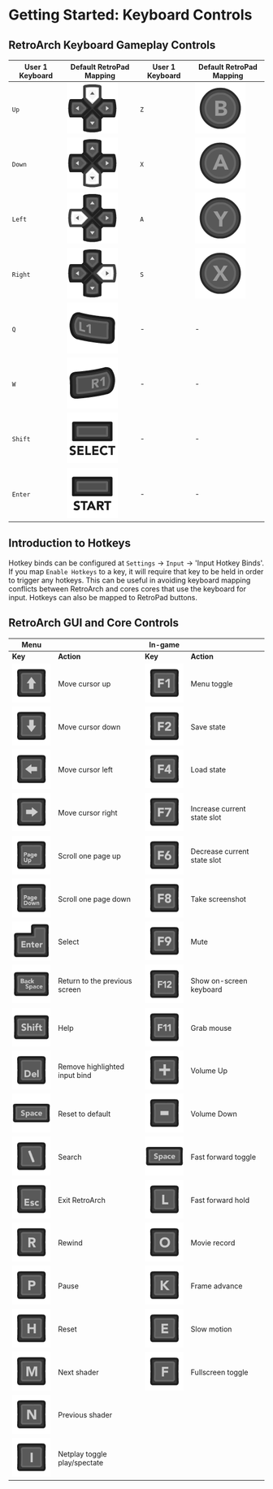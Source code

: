 # Getting Started: Keyboard Controls

## RetroArch Keyboard Gameplay Controls

| User 1 Keyboard | Default RetroPad Mapping  | User 1 Keyboard | Default RetroPad Mapping |
|-----------------|---------------------------|-----------------|--------------------------|
| `Up`    | ![](../image/retropad/retro_dpad_up.png)       | `Z`   | ![](../image/retropad/retro_b.png)       |
| `Down`  | ![](../image/retropad/retro_dpad_down.png)     | `X`   | ![](../image/retropad/retro_a.png)       |
| `Left`  | ![](../image/retropad/retro_dpad_left.png)     | `A`   | ![](../image/retropad/retro_y.png)       | 
| `Right` | ![](../image/retropad/retro_dpad_right.png)    | `S`   | ![](../image/retropad/retro_x.png)       |
| `Q`     | ![](../image/retropad/retro_l1.png)            | - | - |
| `W`     | ![](../image/retropad/retro_r1.png)            | - | - |
| `Shift` | ![](../image/retropad/retro_select.png)        | - | - |
| `Enter` | ![](../image/retropad/retro_start.png)         | - | - |

## Introduction to Hotkeys
Hotkey binds can be configured at `Settings` → `Input` → 'Input Hotkey Binds'. If you map `Enable Hotkeys` to a key, it will require that key to be held in order to trigger any hotkeys. This can be useful in avoiding keyboard mapping conflicts between RetroArch and cores cores that use the keyboard for input. Hotkeys can also be mapped to RetroPad buttons.

## RetroArch GUI and Core Controls

Menu                        ||In-game      ||
------------- | ------------ |------------- | ------------ 
**Key**       | **Action**   |**Key**       |**Action**
![](../image/Button_Pack/Keyboard_&_Mouse/Dark/Keyboard_Black_Arrow_Up.png)    | Move cursor up                  |![](../image/Button_Pack/Keyboard_&_Mouse/Dark/Keyboard_Black_F1.png)    | Menu toggle
![](../image/Button_Pack/Keyboard_&_Mouse/Dark/Keyboard_Black_Arrow_Down.png)  | Move cursor down                |![](../image/Button_Pack/Keyboard_&_Mouse/Dark/Keyboard_Black_F2.png)    | Save state
![](../image/Button_Pack/Keyboard_&_Mouse/Dark/Keyboard_Black_Arrow_Left.png)  | Move cursor left                |![](../image/Button_Pack/Keyboard_&_Mouse/Dark/Keyboard_Black_F4.png)    | Load state
![](../image/Button_Pack/Keyboard_&_Mouse/Dark/Keyboard_Black_Arrow_Right.png) | Move cursor right               |![](../image/Button_Pack/Keyboard_&_Mouse/Dark/Keyboard_Black_F7.png)    | Increase current state slot
![](../image/Button_Pack/Keyboard_&_Mouse/Dark/Keyboard_Black_Page_Up.png)     | Scroll one page up              |![](../image/Button_Pack/Keyboard_&_Mouse/Dark/Keyboard_Black_F6.png)    | Decrease current state slot
![](../image/Button_Pack/Keyboard_&_Mouse/Dark/Keyboard_Black_Page_Down.png)   | Scroll one page down            |![](../image/Button_Pack/Keyboard_&_Mouse/Dark/Keyboard_Black_F8.png)    | Take screenshot
![](../image/Button_Pack/Keyboard_&_Mouse/Dark/Keyboard_Black_Enter.png)       | Select                          |![](../image/Button_Pack/Keyboard_&_Mouse/Dark/Keyboard_Black_F9.png)    | Mute
![](../image/Button_Pack/Keyboard_&_Mouse/Dark/Keyboard_Black_Backspace.png)   | Return to the previous screen  |![](../image/Button_Pack/Keyboard_&_Mouse/Dark/Keyboard_Black_F12.png)   | Show on-screen keyboard
![](../image/Button_Pack/Keyboard_&_Mouse/Dark/Keyboard_Black_Shift.png)       | Help                            |![](../image/Button_Pack/Keyboard_&_Mouse/Dark/Keyboard_Black_F11.png)   | Grab mouse
![](../image/Button_Pack/Keyboard_&_Mouse/Dark/Keyboard_Black_Del.png)         | Remove highlighted input bind | ![](../image/Button_Pack/Keyboard_&_Mouse/Dark/Keyboard_Black_Plus.png)  | Volume Up
![](../image/Button_Pack/Keyboard_&_Mouse/Dark/Keyboard_Black_Space.png)       | Reset to default | ![](../image/Button_Pack/Keyboard_&_Mouse/Dark/Keyboard_Black_Minus.png) | Volume Down
![](../image/Button_Pack/Keyboard_&_Mouse/Dark/Keyboard_Black_Slash.png)  | Search  | ![](../image/Button_Pack/Keyboard_&_Mouse/Dark/Keyboard_Black_Space.png) | Fast forward toggle | 
![](../image/Button_Pack/Keyboard_&_Mouse/Dark/Keyboard_Black_Esc.png)  | Exit RetroArch   | ![](../image/Button_Pack/Keyboard_&_Mouse/Dark/Keyboard_Black_L.png) | Fast forward hold | 
![](../image/Button_Pack/Keyboard_&_Mouse/Dark/Keyboard_Black_R.png) | Rewind | ![](../image/Button_Pack/Keyboard_&_Mouse/Dark/Keyboard_Black_O.png) | Movie record |
![](../image/Button_Pack/Keyboard_&_Mouse/Dark/Keyboard_Black_P.png) | Pause| ![](../image/Button_Pack/Keyboard_&_Mouse/Dark/Keyboard_Black_K.png) | Frame advance |
![](../image/Button_Pack/Keyboard_&_Mouse/Dark/Keyboard_Black_H.png)  | Reset | ![](../image/Button_Pack/Keyboard_&_Mouse/Dark/Keyboard_Black_E.png)     | Slow motion |
![](../image/Button_Pack/Keyboard_&_Mouse/Dark/Keyboard_Black_M.png)  | Next shader| ![](../image/Button_Pack/Keyboard_&_Mouse/Dark/Keyboard_Black_F.png) | Fullscreen toggle | 
![](../image/Button_Pack/Keyboard_&_Mouse/Dark/Keyboard_Black_N.png)     | Previous shader | | |
![](../image/Button_Pack/Keyboard_&_Mouse/Dark/Keyboard_Black_I.png)     | Netplay toggle play/spectate |  | |
